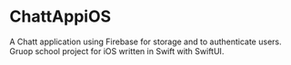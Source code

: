 # ChattAppiOS

A Chatt application using Firebase for storage and to authenticate users.
Gruop school project for iOS written in Swift with SwiftUI.

